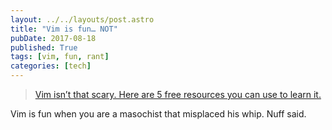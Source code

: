 ```yaml
---
layout: ../../layouts/post.astro
title: "Vim is fun… NOT"
pubDate: 2017-08-18
published: True
tags: [vim, fun, rant]
categories: [tech]
---
```


> [Vim isn’t that scary. Here are 5 free resources you can use to learn it.](https://medium.freecodecamp.org/vim-isnt-that-scary-here-are-5-free-resources-you-can-use-to-learn-it-ab78f5726f8d)

Vim is fun when you are a masochist that misplaced his whip. Nuff said.
